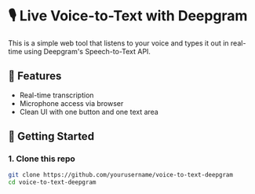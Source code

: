 # 🎙️ Live Voice-to-Text with Deepgram

This is a simple web tool that listens to your voice and types it out in real-time using Deepgram's Speech-to-Text API.

## 🧰 Features

- Real-time transcription
- Microphone access via browser
- Clean UI with one button and one text area

## 🚀 Getting Started

### 1. Clone this repo

```bash
git clone https://github.com/yourusername/voice-to-text-deepgram
cd voice-to-text-deepgram
